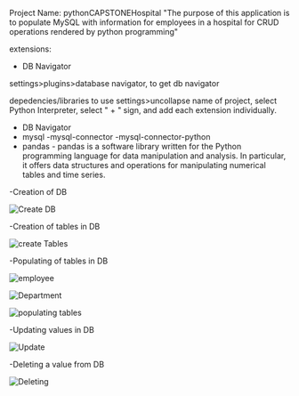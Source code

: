 Project Name: pythonCAPSTONEHospital
"The purpose of this application is to populate MySQL with information for employees in a hospital for CRUD operations rendered by python programming"

extensions:
 - DB Navigator

settings>plugins>database navigator, to get db navigator


depedencies/libraries to use
settings>uncollapse name of project, select Python Interpreter, select " + " sign, and add each extension individually. 

 - DB Navigator
- mysql
-mysql-connector
-mysql-connector-python
- pandas - pandas is a software library written for the Python programming language 
for data manipulation and analysis. In particular, it offers data structures and operations for 
manipulating numerical tables and time series.

-Creation of DB

![Create DB](https://user-images.githubusercontent.com/117486089/208142947-d766064e-5707-4277-81af-a765bad07131.png)

-Creation of tables in DB

![create Tables](https://user-images.githubusercontent.com/117486089/208142455-8f7f7612-ac55-4eb7-942f-7468c3f2527e.png)

-Populating of tables in DB

![employee](https://user-images.githubusercontent.com/117486089/208144168-e588a4e3-6169-43be-9eca-25d5c3bb29c0.png)

![Department](https://user-images.githubusercontent.com/117486089/208144272-8f274ee0-d3d2-4026-a3a4-16786b2f19cb.png)

![populating tables](https://user-images.githubusercontent.com/117486089/208143054-6cf0bb44-0182-47ef-86dd-a8e51ba347e9.png)

-Updating values in DB

![Update](https://user-images.githubusercontent.com/117486089/208143123-70684200-668c-4d3e-afa5-fc8ed4dadb88.png)

-Deleting a value from DB

![Deleting](https://user-images.githubusercontent.com/117486089/208143200-1691ede9-2f11-46e2-bc07-0a46a365aca1.png)

